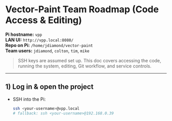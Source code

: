 # Vector-Paint Team Roadmap (Code Access & Editing)

**Pi hostname:** `vpp`  
**LAN UI:** `http://vpp.local:8080/`  
**Repo on Pi:** `/home/jdiamond/vector-paint`  
**Team users:** `jdiamond`, `colton`, `tim`, `mike`

> SSH keys are assumed set up. This doc covers accessing the code, running the system, editing, Git workflow, and service controls.

---

## 1) Log in & open the project
- SSH into the Pi:
  ```bash
  ssh <your-username>@vpp.local
  # fallback: ssh <your-username>@192.168.0.39

